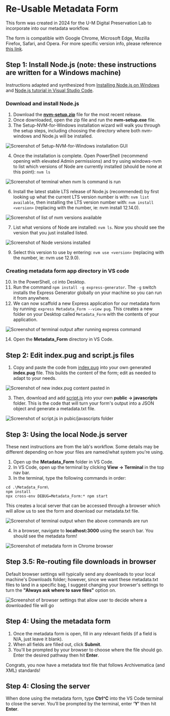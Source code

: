# Re-Usable Metadata Form
This form was created in 2024 for the U-M Digital Preservation Lab to incorporate into our metadata workflow.

The form is compatible with Google Chrome, Microsoft Edge, Mozilla Firefox, Safari, and Opera. For more specific version info, please reference [this link](https://www.w3schools.com/tags/att_a_download.asp).

## Step 1: Install Node.js (note: these instructions are written for a Windows machine)
Instructions adapted and synthesized from [Installing Node.js on Windows](https://learn.microsoft.com/en-us/windows/dev-environment/javascript/nodejs-on-windows) and [Node.js tutorial in Visual Studio Code](https://code.visualstudio.com/docs/nodejs/nodejs-tutorial).

### Download and install Node.js
1. Download the [**nvm-setup.zip**](https://github.com/coreybutler/nvm-windows/releases) file for the most recent release.
2. Once downloaded, open the zip file and run the **nvm-setup.exe** file.
3. The Setup-NVM-for-Windows installation wizard will walk you through the setup steps, including choosing the directory where both nvm-windows and Node.js will be installed.
   
![Screenshot of Setup-NVM-for-Windows installation GUI](https://learn.microsoft.com/en-us/windows/images/install-nvm-for-windows-wizard.png)

4. Once the installation is complete. Open PowerShell (recommend opening with elevated Admin permissions) and try using windows-nvm to list which versions of Node are currently installed (should be none at this point): ```nvm ls```

![Screenshot of terminal when nvm ls command is run](https://learn.microsoft.com/en-us/windows/images/windows-nvm-powershell-no-node.png)

6. Install the latest stable LTS release of Node.js (recommended) by first looking up what the current LTS version number is with: ```nvm list available```, then installing the LTS version number with: ```nvm install <version>``` (replacing <version> with the number, ie: nvm install 12.14.0).

![Screenshot of list of nvm versions available](https://learn.microsoft.com/en-us/windows/images/windows-nvm-list.png)

7. List what versions of Node are installed: ```nvm ls```. Now you should see the version that you just installed listed.

![Screenshot of Node versions installed](https://github.com/user-attachments/assets/a553d254-3a80-4db3-8c65-d7a191c02e1c)

9. Select this version to use by entering: ```nvm use <version>``` (replacing <version> with the number, ie: nvm use 12.9.0).

### Creating metadata form app directory in VS code
10. In the PowerShell, ```cd``` into Desktop.
11. Run the command ```npm install -g express-generator```. The ```-g``` switch installs the Express Generator globally on your machine so you can run it from anywhere.
12. We can now scaffold a new Express application for our metadata form by running: ```express Metadata_Form --view pug```. This creates a new folder on your Desktop called ```Metadata_Form``` with the contents of your application.

![Screenshot of terminal output after running express command](https://github.com/user-attachments/assets/b60b8165-8fc1-4771-a664-ad06069160c1)

14. Open the **Metadata_Form** directory in VS Code.

## Step 2: Edit index.pug and script.js files
1. Copy and paste the code from [index.pug](https://github.com/mlibrary/digiPres/blob/main/DigiArch/views/index.pug) into your own generated **index.pug** file. This builds the content of the form; edit as needed to adapt to your needs.

![Screenshot of new index.pug content pasted in](https://github.com/user-attachments/assets/bbed45a6-8760-4bef-b80c-9dbcf69ff698)

3. Then, download and add [script.js](https://github.com/mlibrary/digiPres/blob/main/DigiArch/public/javascripts/script.js) into your own **public -> javascripts** folder. This is the code that will turn your form's output into a JSON object and generate a metadata.txt file.

![Screenshot of script.js in pubic/javascripts folder](https://github.com/user-attachments/assets/4be73353-5131-405e-b3de-50d1b03c0122)

## Step 3: Using the local Node.js server
These next instructions are from the lab's workflow. Some details may be different depending on how your files are named/what system you're using.

1. Open up the **Metadata_Form** folder in VS Code.
2. In VS Code, open up the terminal by clicking **View -> Terminal** in the top nav bar.
3. In the terminal, type the following commands in order:

```
cd .\Metadata_Form\
npm install
npx cross-env DEBUG=Metadata_Form:* npm start
```

This creates a local server that can be accessed through a browser which will allow us to see the form and download our metadata.txt file.

![Screenshot of terminal output when the above commands are run](https://github.com/user-attachments/assets/23d640b3-8f0e-4646-9ed4-e40ebd4655b2)

4. In a browser, navigate to **localhost:3000** using the search bar. You should see the metadata form!

![Screenshot of metadata form in Chrome browser](https://github.com/user-attachments/assets/4c2b6de9-502a-460f-9706-7b3c8e4ab3d7)

## Step 3.5: Re-routing file downloads in browser
Default browser settings will typically send any downloads to your local machine's Downloads folder; however, since we want these metadata.txt files to land in a specific bag, I suggest changing your browser's settings to turn the **"Always ask where to save files"** option on.

![Screenshot of browser settings that allow user to decide where a downloaded file will go](https://github.com/user-attachments/assets/a8293723-1e0f-409f-a5a3-232303eea768)

## Step 4: Using the metadata form
1. Once the metadata form is open, fill in any relevant fields (if a field is N/A, just leave it blank).
2. When all fields are filled out, click **Submit**.
3. You'll be prompted by your browser to choose where the file should go. Enter the desired pathway then hit **Enter**.

Congrats, you now have a metadata text file that follows Archivematica (and XML) standards!

## Step 4: Closing the server
When done using the metadata form, type **Ctrl^C** into the VS Code terminal to close the server. You’ll be prompted by the terminal, enter **‘Y’** then hit **Enter**.

